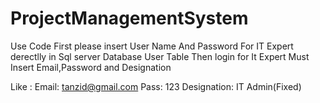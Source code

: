 # ProjectManagementSystem

Use Code First please insert User Name And Password  For IT Expert  derectlly in Sql server Database User Table 
Then login for It Expert 
Must Insert Email,Password and Designation

Like : Email: tanzid@gmail.com
       Pass: 123
	   Designation: IT Admin(Fixed)